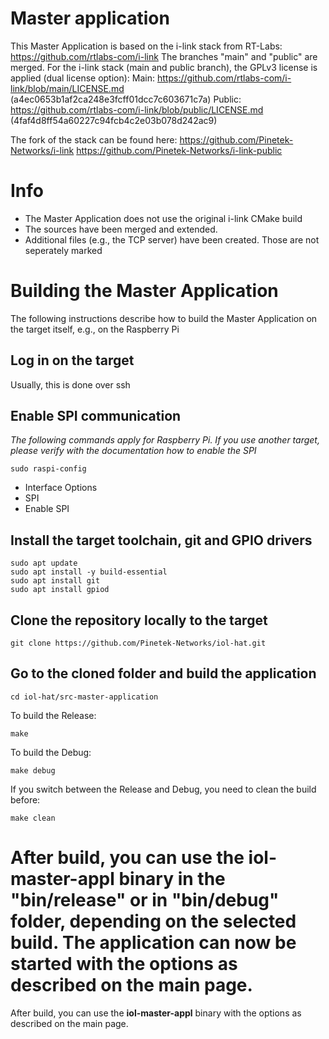 # Master application
This Master Application is based on the i-link stack from RT-Labs: https://github.com/rtlabs-com/i-link
The branches "main" and "public" are merged. 
For the i-link stack (main and public branch), the GPLv3 license is applied (dual license option):
Main: https://github.com/rtlabs-com/i-link/blob/main/LICENSE.md (a4ec0653b1af2ca248e3fcff01dcc7c603671c7a)
Public: https://github.com/rtlabs-com/i-link/blob/public/LICENSE.md (4faf4d8ff54a60227c94fcb4c2e03b078d242ac9)

The fork of the stack can be found here: 
https://github.com/Pinetek-Networks/i-link
https://github.com/Pinetek-Networks/i-link-public


# Info
- The Master Application does not use the original i-link CMake build
- The sources have been merged and extended.
- Additional files (e.g., the TCP server) have been created. Those are not seperately marked

# Building the Master Application 
The following instructions describe how to build the Master Application on the target itself, e.g., on the Raspberry Pi

## Log in on the target
Usually, this is done over ssh

## Enable SPI communication
_The following commands apply for Raspberry Pi. If you use another target, please verify with the documentation how to enable the SPI_

```
sudo raspi-config
```
+ Interface Options
+ SPI
+ Enable SPI

## Install the target toolchain, git and GPIO drivers
```
sudo apt update
sudo apt install -y build-essential
sudo apt install git
sudo apt install gpiod	
```

## Clone the repository locally to the target
```
git clone https://github.com/Pinetek-Networks/iol-hat.git
```

## Go to the cloned folder and build the application
```
cd iol-hat/src-master-application
```
To build the Release:
```
make
```

To build the Debug:
```
make debug
```

If you switch between the Release and Debug, you need to clean the build before:
```
make clean
```

After build, you can use the **iol-master-appl** binary in the "bin/release" or in "bin/debug" folder, depending on the selected build. The application can now be started with the options as described on the main page.
=======
After build, you can use the **iol-master-appl** binary with the options as described on the main page.

